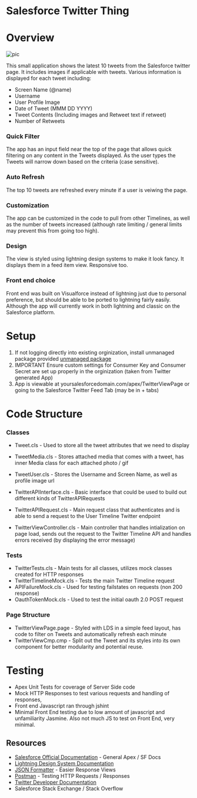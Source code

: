 # Salesforce Twitter Thing

# Overview

![pic](https://imgur.com/zUGp7tw.png)

This small application shows the latest 10 tweets from the Salesforce twitter page. 
It includes images if applicable with tweets. Various information is displayed for each tweet including:
* Screen Name (@name)
* Username
* User Profile Image
* Date of Tweet (MMM DD YYYY)
* Tweet Contents (Including images and Retweet text if retweet)
* Number of Retweets

### Quick Filter
The app has an input field near the top of the page that allows quick filtering on any content in the Tweets displayed. As the user types the Tweets will
narrow down based on the criteria (case sensitive). 

### Auto Refresh
The top 10 tweets are refreshed every minute if a user is veiwing the page.

### Customization
The app can be customized in the code to pull from other Timelines, as well as the number of tweets increased (although rate limiting / general limits may prevent this from going too high).

### Design
The view is styled using lightning design systems to make it look fancy. It displays them in a feed item view. Responsive too.

### Front end choice
Front end was built on Visualforce instead of lightning just due to personal preference, but should be able to be ported to lightning fairly easily. Although the app will currently work in both lightning and classic on the Salesforce platform.

# Setup
1. If not logging directly into existing orginization, install unmanaged package provided [unmanaged package](https://login.salesforce.com/packaging/installPackage.apexp?p0=04t1N0000028mVX)
2. IMPORTANT Ensure custom settings for Consumer Key and Consumer Secret are set up properly in the orginization (taken from Twitter generated App)
3. App is viewable at yoursalesforcedomain.com/apex/TwitterViewPage or going to the Salesforce Twitter Feed Tab (may be in + tabs)

# Code Structure

### Classes
* Tweet.cls - Used to store all the tweet attributes that we need to display
* TweetMedia.cls - Stores attached media that comes with a tweet, has inner Media class for each attached photo / gif
* TweetUser.cls - Stores the Username and Screen Name, as well as profile image url

* TwitterAPIInterface.cls - Basic interface that could be used to build out different kinds of TwitterAPIRequests
* TwitterAPIRequest.cls - Main request class that authenticates and is able to send a request to the User Timeline Twitter endpoint

* TwitterViewController.cls - Main controller that handles intialization on page load, sends out the request to the Twitter Timeline API and handles errors received (by displaying the error message)

### Tests
* TwitterTests.cls - Main tests for all classes, utilizes mock classes created for HTTP responses
* TwitterTimelineMock.cls - Tests the main Twitter Timeline request
* APIFailureMock.cls - Used for testing failstates on requests (non 200 response)
* OauthTokenMock.cls - Used to test the initial oauth 2.0 POST request

### Page Structure
* TwitterViewPage.page - Styled with LDS in a simple feed layout, has code to filter on Tweets and automatically refresh each minute
* TwitterViewCmp.cmp - Split out the Tweet and its styles into its own component for better modularity and potential reuse.

# Testing
* Apex Unit Tests for coverage of Server Side code
* Mock HTTP Responses to test various requests and handling of responses, 
* Front end Javascript ran through jshint
* Minimal Front End testing due to low amount of javascript and unfamiliarity Jasmine. Also not much JS to test on Front End, very minimal.

## Resources
* [Salesforce Official Documentation](https://developer.salesforce.com/docs/) - General Apex / SF Docs
* [Lightning Design System Documentation](https://www.lightningdesignsystem.com/)
* [JSON Formatter](https://jsonformatter.curiousconcept.com/) - Easier Response Views
* [Postman](https://www.getpostman.com/) - Testing HTTP Requests / Responses
* [Twitter Developer Documentation](https://developer.twitter.com)
* Salesforce Stack Exchange / Stack Overflow 